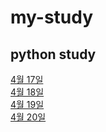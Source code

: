 
# my-study
## python study
[4월 17일](20230417.md)<br>
[4월 18일](20230418.md)<br>
[4월 19일](20230419.md)<br>
[4월 20일](20230420.md)<br>
